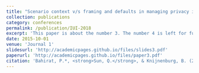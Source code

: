 ```yaml
---
title: "Scenario context v/s framing and defaults in managing privacy in household IoT"
collection: publications
category: conferences
permalink: /publication/IUI-2018
excerpt: 'This paper is about the number 3. The number 4 is left for future work.'
date: 2015-10-01
venue: 'Journal 1'
slidesurl: 'http://academicpages.github.io/files/slides3.pdf'
paperurl: 'http://academicpages.github.io/files/paper3.pdf'
citation: 'Bahirat, P.*, <strong>Sun, Q.</strong>, & Knijnenburg, B. (2018). Scenario context v/s framing and defaults in managing privacy in household IoT. <I>Proceedings of the 23rd International Conference on Intelligent User Interfaces Companion</I>. 1-2. [[Paper]]https://doi.org/10.1145/3180308.3180372'
---
```


